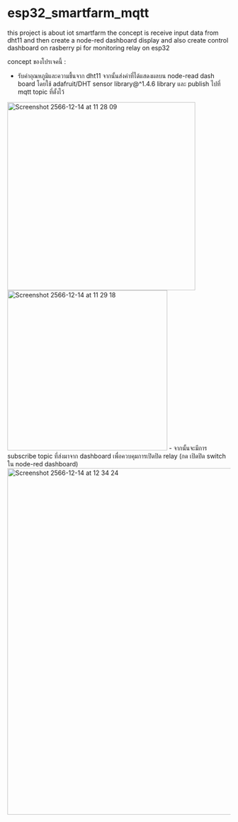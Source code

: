 # esp32_smartfarm_mqtt
this project is about iot smartfarm 
the concept is receive input data from dht11 and then create a node-red dashboard display and also create control dashboard on rasberry pi for monitoring relay on esp32

concept ของโปรเจคนี้ : 
  - รับค่าอุณหภูมิและความชื้นจาก dht11 จากนั้นส่งค่าที่ได้แสดงผลบน node-read dash board โดยใช้ adafruit/DHT sensor library@^1.4.6 library และ publish ไปที่ mqtt topic ที่ตั้งไว้
  <img width="424" alt="Screenshot 2566-12-14 at 11 28 09" src="https://github.com/aelde/esp32_smartfarm_mqtt/assets/79216582/c939c1e4-b407-4d54-b247-c2634e930619">
  <img width="361" alt="Screenshot 2566-12-14 at 11 29 18" src="https://github.com/aelde/esp32_smartfarm_mqtt/assets/79216582/b69173ba-aab0-4ce2-b67d-6a5c22455b05">
  - จากนั้นจะมีการ subscribe topic ที่ส่งมาจาก dashboard เพื่อควบคุมการเปิดปิด relay (กด เปิดปิด switch ใน node-red dashboard)
  <img width="781" alt="Screenshot 2566-12-14 at 12 34 24" src="https://github.com/aelde/esp32_smartfarm_mqtt/assets/79216582/9d2665ee-fa71-4ab3-871b-c5d334aeab5d">
  
